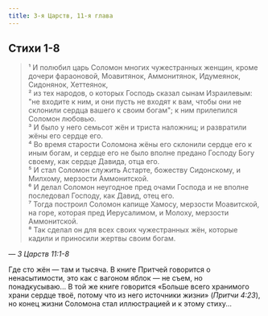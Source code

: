 ```yaml
---
title: 3-я Царств, 11-я глава
---
```


## Стихи 1-8
 
> ¹ И полюбил царь Соломон многих чужестранных женщин, кроме дочери фараоновой, Моавитянок, Аммонитянок, Идумеянок,
> Сидонянок, Хеттеянок,  
> ² из тех народов, о которых Господь сказал сынам Израилевым: "не входите к ним, и они пусть не входят к вам, чтобы они
> не склонили сердца вашего к своим богам"; к ним прилепился Соломон любовью.  
> ³ И было у него семьсот жён и триста наложниц; и развратили жёны его сердце его.  
> ⁴ Во время старости Соломона жёны его склонили сердце его к иным богам, и сердце его не было вполне предано Господу Богу
> своему, как сердце Давида, отца его.  
> ⁵ И стал Соломон служить Астарте, божеству Сидонскому, и Милхому, мерзости Аммонитской.  
> ⁶ И делал Соломон неугодное пред очами Господа и не вполне последовал Господу, как Давид, отец его.  
> ⁷ Тогда построил Соломон капище Хамосу, мерзости Моавитской, на горе, которая пред Иерусалимом, и Молоху,
> мерзости Аммонитской.  
> ⁸ Так сделал он для всех своих чужестранных жён, которые кадили и приносили жертвы своим богам.

— <cite>3&nbsp;Царств&nbsp;11:1-8</cite>

Где сто жён — там и тысяча. В книге Притчей говорится о ненасытимости, это как с вагоном яблок — не съем, но понадкусываю...
В той же книге говорится «Больше всего хранимого храни сердце твоё, потому что из него источники жизни»
(<cite>Притчи&nbsp;4:23</cite>), но конец жизни Соломона стал иллюстрацией и к этому стиху...
